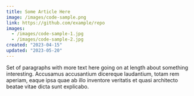 ```yaml
---
title: Some Article Here
image: /images/code-sample.png
link: https://github.com/example/repo
images:
  - /images/code-sample-1.jpg
  - /images/code-sample-2.jpg
created: "2023-04-15"
updated: "2023-05-20"
---
```


Set of paragraphs with more text here going on at length about something interesting. Accusamus accusantium dicereque laudantium, totam rem aperiam, eaque ipsa quae ab illo inventore veritatis et quasi architecto beatae vitae dicta sunt explicabo.
